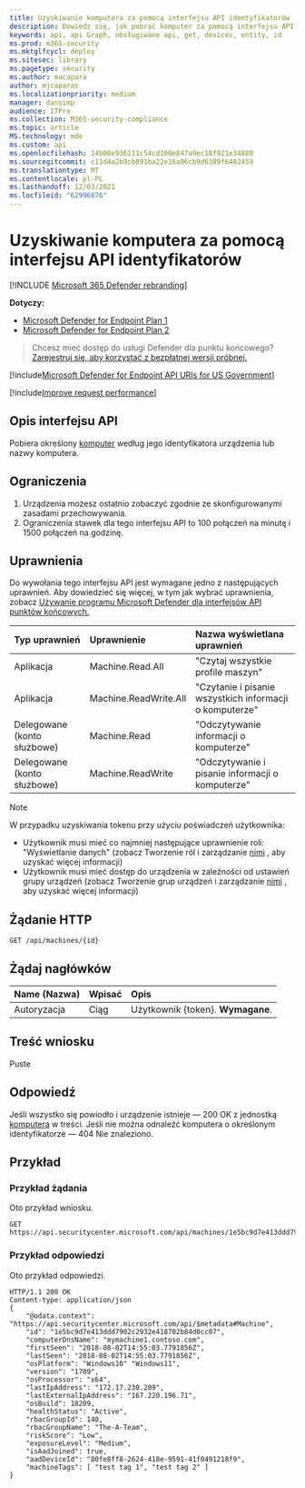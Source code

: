 ```yaml
---
title: Uzyskiwanie komputera za pomocą interfejsu API identyfikatorów
description: Dowiedz się, jak pobrać komputer za pomocą interfejsu API Get machine by ID, aby pobrać komputer na przykład za pomocą identyfikatora urządzenia lub nazwy komputera w programie Microsoft Defender for Endpoint.
keywords: api, api Graph, obsługiwane api, get, devices, entity, id
ms.prod: m365-security
ms.mktglfcycl: deploy
ms.sitesec: library
ms.pagetype: security
ms.author: macapara
author: mjcaparas
ms.localizationpriority: medium
manager: dansimp
audience: ITPro
ms.collection: M365-security-compliance
ms.topic: article
MS.technology: mde
ms.custom: api
ms.openlocfilehash: 14b00e936111c54cd100e847a9ec18f921e34880
ms.sourcegitcommit: c11d4a2b9cb891ba22e16a96cb9d6389f6482459
ms.translationtype: MT
ms.contentlocale: pl-PL
ms.lasthandoff: 12/03/2021
ms.locfileid: "62996876"
---
```

# <a name="get-machine-by-id-api"></a>Uzyskiwanie komputera za pomocą interfejsu API identyfikatorów

[!INCLUDE [Microsoft 365 Defender rebranding](../../includes/microsoft-defender.md)]

**Dotyczy:** 
- [Microsoft Defender for Endpoint Plan 1](https://go.microsoft.com/fwlink/?linkid=2154037)
- [Microsoft Defender for Endpoint Plan 2](https://go.microsoft.com/fwlink/?linkid=2154037)


> Chcesz mieć dostęp do usługi Defender dla punktu końcowego? [Zarejestruj się, aby korzystać z bezpłatnej wersji próbnej.](https://signup.microsoft.com/create-account/signup?products=7f379fee-c4f9-4278-b0a1-e4c8c2fcdf7e&ru=https://aka.ms/MDEp2OpenTrial?ocid=docs-wdatp-exposedapis-abovefoldlink)

[!include[Microsoft Defender for Endpoint API URIs for US Government](../../includes/microsoft-defender-api-usgov.md)]

[!include[Improve request performance](../../includes/improve-request-performance.md)]

## <a name="api-description"></a>Opis interfejsu API
Pobiera określony [komputer](machine.md) według jego identyfikatora urządzenia lub nazwy komputera.

## <a name="limitations"></a>Ograniczenia

1. Urządzenia możesz ostatnio zobaczyć zgodnie ze skonfigurowanymi zasadami przechowywania.
2. Ograniczenia stawek dla tego interfejsu API to 100 połączeń na minutę i 1500 połączeń na godzinę.

## <a name="permissions"></a>Uprawnienia

Do wywołania tego interfejsu API jest wymagane jedno z następujących uprawnień. Aby dowiedzieć się więcej, w tym jak wybrać uprawnienia, zobacz [Używanie programu Microsoft Defender dla interfejsów API punktów końcowych.](apis-intro.md)

Typ uprawnień|Uprawnienie|Nazwa wyświetlana uprawnień
:---|:---|:---
Aplikacja|Machine.Read.All|"Czytaj wszystkie profile maszyn"
Aplikacja|Machine.ReadWrite.All|"Czytanie i pisanie wszystkich informacji o komputerze"
Delegowane (konto służbowe) | Machine.Read | "Odczytywanie informacji o komputerze"
Delegowane (konto służbowe) | Machine.ReadWrite | "Odczytywanie i pisanie informacji o komputerze"

> [!NOTE]
> W przypadku uzyskiwania tokenu przy użyciu poświadczeń użytkownika:
>
> - Użytkownik musi mieć co najmniej następujące uprawnienie roli: "Wyświetlanie danych" (zobacz Tworzenie ról i zarządzanie [nimi](user-roles.md) , aby uzyskać więcej informacji)
> - Użytkownik musi mieć dostęp do urządzenia w zależności od ustawień grupy urządzeń (zobacz Tworzenie grup urządzeń i zarządzanie [nimi](machine-groups.md) , aby uzyskać więcej informacji)

## <a name="http-request"></a>Żądanie HTTP

```http
GET /api/machines/{id}
```

## <a name="request-headers"></a>Żądaj nagłówków

Name (Nazwa)|Wpisać|Opis
:---|:---|:---
Autoryzacja | Ciąg | Użytkownik {token}. **Wymagane**.

## <a name="request-body"></a>Treść wniosku

Puste

## <a name="response"></a>Odpowiedź

Jeśli wszystko się powiodło i urządzenie istnieje — 200 OK z jednostką [komputera](machine.md) w treści.
Jeśli nie można odnaleźć komputera o określonym identyfikatorze — 404 Nie znaleziono.

## <a name="example"></a>Przykład

### <a name="request-example"></a>Przykład żądania

Oto przykład wniosku.

```http
GET https://api.securitycenter.microsoft.com/api/machines/1e5bc9d7e413ddd7902c2932e418702b84d0cc07
```

### <a name="response-example"></a>Przykład odpowiedzi

Oto przykład odpowiedzi.

```http
HTTP/1.1 200 OK
Content-type: application/json
{
    "@odata.context": "https://api.securitycenter.microsoft.com/api/$metadata#Machine",
    "id": "1e5bc9d7e413ddd7902c2932e418702b84d0cc07",
    "computerDnsName": "mymachine1.contoso.com",
    "firstSeen": "2018-08-02T14:55:03.7791856Z",
    "lastSeen": "2018-08-02T14:55:03.7791856Z",
    "osPlatform": "Windows10" "Windows11",
    "version": "1709",
    "osProcessor": "x64",
    "lastIpAddress": "172.17.230.209",
    "lastExternalIpAddress": "167.220.196.71",
    "osBuild": 18209,
    "healthStatus": "Active",
    "rbacGroupId": 140,
    "rbacGroupName": "The-A-Team",
    "riskScore": "Low",
    "exposureLevel": "Medium",
    "isAadJoined": true,
    "aadDeviceId": "80fe8ff8-2624-418e-9591-41f0491218f9",
    "machineTags": [ "test tag 1", "test tag 2" ]
}
```
